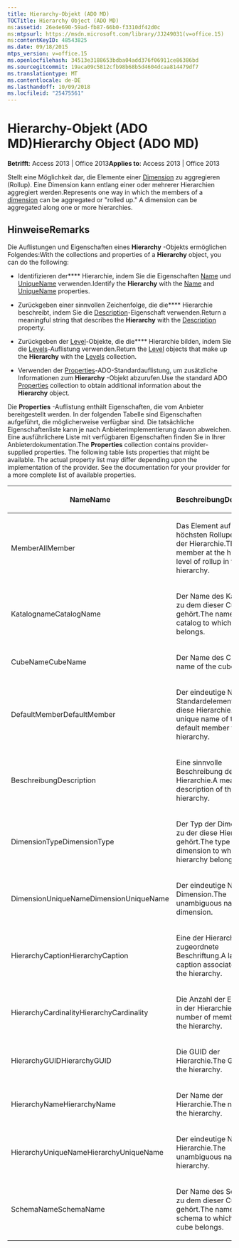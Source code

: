 ```yaml
---
title: Hierarchy-Objekt (ADO MD)
TOCTitle: Hierarchy Object (ADO MD)
ms:assetid: 26e4e690-59ad-fb87-66b0-f3310df42d0c
ms:mtpsurl: https://msdn.microsoft.com/library/JJ249031(v=office.15)
ms:contentKeyID: 48543825
ms.date: 09/18/2015
mtps_version: v=office.15
ms.openlocfilehash: 34513e3188653bdba04add376f06911ce86386bd
ms.sourcegitcommit: 19aca09c5812cfb98b68b5d4604dcaa814479df7
ms.translationtype: MT
ms.contentlocale: de-DE
ms.lasthandoff: 10/09/2018
ms.locfileid: "25475561"
---
```

# <a name="hierarchy-object-ado-md"></a><span data-ttu-id="57b8d-102">Hierarchy-Objekt (ADO MD)</span><span class="sxs-lookup"><span data-stu-id="57b8d-102">Hierarchy Object (ADO MD)</span></span>


<span data-ttu-id="57b8d-103">**Betrifft**: Access 2013 | Office 2013</span><span class="sxs-lookup"><span data-stu-id="57b8d-103">**Applies to**: Access 2013 | Office 2013</span></span>

<span data-ttu-id="57b8d-p101">Stellt eine Möglichkeit dar, die Elemente einer [Dimension](dimension-object-ado-md.md) zu aggregieren (Rollup). Eine Dimension kann entlang einer oder mehrerer Hierarchien aggregiert werden.</span><span class="sxs-lookup"><span data-stu-id="57b8d-p101">Represents one way in which the members of a [dimension](dimension-object-ado-md.md) can be aggregated or "rolled up." A dimension can be aggregated along one or more hierarchies.</span></span>

## <a name="remarks"></a><span data-ttu-id="57b8d-106">Hinweise</span><span class="sxs-lookup"><span data-stu-id="57b8d-106">Remarks</span></span>

<span data-ttu-id="57b8d-107">Die Auflistungen und Eigenschaften eines **Hierarchy** -Objekts ermöglichen Folgendes:</span><span class="sxs-lookup"><span data-stu-id="57b8d-107">With the collections and properties of a **Hierarchy** object, you can do the following:</span></span>

  - <span data-ttu-id="57b8d-108">Identifizieren der\*\*\*\* Hierarchie, indem Sie die Eigenschaften [Name](name-property-ado-md.md) und [UniqueName](uniquename-property-ado-md.md) verwenden.</span><span class="sxs-lookup"><span data-stu-id="57b8d-108">Identify the **Hierarchy** with the [Name](name-property-ado-md.md) and [UniqueName](uniquename-property-ado-md.md) properties.</span></span>

  - <span data-ttu-id="57b8d-109">Zurückgeben einer sinnvollen Zeichenfolge, die die\*\*\*\* Hierarchie beschreibt, indem Sie die [Description](description-property-ado-md.md)-Eigenschaft verwenden.</span><span class="sxs-lookup"><span data-stu-id="57b8d-109">Return a meaningful string that describes the **Hierarchy** with the [Description](description-property-ado-md.md) property.</span></span>

  - <span data-ttu-id="57b8d-110">Zurückgeben der [Level](level-object-ado-md.md)-Objekte, die die\*\*\*\* Hierarchie bilden, indem Sie die [Levels](levels-collection-ado-md.md)-Auflistung verwenden.</span><span class="sxs-lookup"><span data-stu-id="57b8d-110">Return the [Level](level-object-ado-md.md) objects that make up the **Hierarchy** with the [Levels](levels-collection-ado-md.md) collection.</span></span>

  - <span data-ttu-id="57b8d-111">Verwenden der [Properties](properties-collection-ado.md)-ADO-Standardauflistung, um zusätzliche Informationen zum **Hierarchy** -Objekt abzurufen.</span><span class="sxs-lookup"><span data-stu-id="57b8d-111">Use the standard ADO [Properties](properties-collection-ado.md) collection to obtain additional information about the **Hierarchy** object.</span></span>

<span data-ttu-id="57b8d-p102">Die **Properties** -Auflistung enthält Eigenschaften, die vom Anbieter bereitgestellt werden. In der folgenden Tabelle sind Eigenschaften aufgeführt, die möglicherweise verfügbar sind. Die tatsächliche Eigenschaftenliste kann je nach Anbieterimplementierung davon abweichen. Eine ausführlichere Liste mit verfügbaren Eigenschaften finden Sie in Ihrer Anbieterdokumentation.</span><span class="sxs-lookup"><span data-stu-id="57b8d-p102">The **Properties** collection contains provider-supplied properties. The following table lists properties that might be available. The actual property list may differ depending upon the implementation of the provider. See the documentation for your provider for a more complete list of available properties.</span></span>

<table>
<colgroup>
<col style="width: 50%" />
<col style="width: 50%" />
</colgroup>
<thead>
<tr class="header">
<th><p><span data-ttu-id="57b8d-116">Name</span><span class="sxs-lookup"><span data-stu-id="57b8d-116">Name</span></span></p></th>
<th><p><span data-ttu-id="57b8d-117">Beschreibung</span><span class="sxs-lookup"><span data-stu-id="57b8d-117">Description</span></span></p></th>
</tr>
</thead>
<tbody>
<tr class="odd">
<td><p><span data-ttu-id="57b8d-118">Member</span><span class="sxs-lookup"><span data-stu-id="57b8d-118">AllMember</span></span></p></td>
<td><p><span data-ttu-id="57b8d-119">Das Element auf der höchsten Rollupebene in der Hierarchie.</span><span class="sxs-lookup"><span data-stu-id="57b8d-119">The member at the highest level of rollup in the hierarchy.</span></span></p></td>
</tr>
<tr class="even">
<td><p><span data-ttu-id="57b8d-120">Katalogname</span><span class="sxs-lookup"><span data-stu-id="57b8d-120">CatalogName</span></span></p></td>
<td><p><span data-ttu-id="57b8d-121">Der Name des Katalogs, zu dem dieser Cube gehört.</span><span class="sxs-lookup"><span data-stu-id="57b8d-121">The name of the catalog to which this cube belongs.</span></span></p></td>
</tr>
<tr class="odd">
<td><p><span data-ttu-id="57b8d-122">CubeName</span><span class="sxs-lookup"><span data-stu-id="57b8d-122">CubeName</span></span></p></td>
<td><p><span data-ttu-id="57b8d-123">Der Name des Cubes.</span><span class="sxs-lookup"><span data-stu-id="57b8d-123">The name of the cube.</span></span></p></td>
</tr>
<tr class="even">
<td><p><span data-ttu-id="57b8d-124">DefaultMember</span><span class="sxs-lookup"><span data-stu-id="57b8d-124">DefaultMember</span></span></p></td>
<td><p><span data-ttu-id="57b8d-125">Der eindeutige Name des Standardelements für diese Hierarchie.</span><span class="sxs-lookup"><span data-stu-id="57b8d-125">The unique name of the default member for this hierarchy.</span></span></p></td>
</tr>
<tr class="odd">
<td><p><span data-ttu-id="57b8d-126">Beschreibung</span><span class="sxs-lookup"><span data-stu-id="57b8d-126">Description</span></span></p></td>
<td><p><span data-ttu-id="57b8d-127">Eine sinnvolle Beschreibung der Hierarchie.</span><span class="sxs-lookup"><span data-stu-id="57b8d-127">A meaningful description of the hierarchy.</span></span></p></td>
</tr>
<tr class="even">
<td><p><span data-ttu-id="57b8d-128">DimensionType</span><span class="sxs-lookup"><span data-stu-id="57b8d-128">DimensionType</span></span></p></td>
<td><p><span data-ttu-id="57b8d-129">Der Typ der Dimension, zu der diese Hierarchie gehört.</span><span class="sxs-lookup"><span data-stu-id="57b8d-129">The type of dimension to which this hierarchy belongs.</span></span></p></td>
</tr>
<tr class="odd">
<td><p><span data-ttu-id="57b8d-130">DimensionUniqueName</span><span class="sxs-lookup"><span data-stu-id="57b8d-130">DimensionUniqueName</span></span></p></td>
<td><p><span data-ttu-id="57b8d-131">Der eindeutige Name der Dimension.</span><span class="sxs-lookup"><span data-stu-id="57b8d-131">The unambiguous name of the dimension.</span></span></p></td>
</tr>
<tr class="even">
<td><p><span data-ttu-id="57b8d-132">HierarchyCaption</span><span class="sxs-lookup"><span data-stu-id="57b8d-132">HierarchyCaption</span></span></p></td>
<td><p><span data-ttu-id="57b8d-133">Eine der Hierarchie zugeordnete Beschriftung.</span><span class="sxs-lookup"><span data-stu-id="57b8d-133">A label or caption associated with the hierarchy.</span></span></p></td>
</tr>
<tr class="odd">
<td><p><span data-ttu-id="57b8d-134">HierarchyCardinality</span><span class="sxs-lookup"><span data-stu-id="57b8d-134">HierarchyCardinality</span></span></p></td>
<td><p><span data-ttu-id="57b8d-135">Die Anzahl der Elemente in der Hierarchie.</span><span class="sxs-lookup"><span data-stu-id="57b8d-135">The number of members in the hierarchy.</span></span></p></td>
</tr>
<tr class="even">
<td><p><span data-ttu-id="57b8d-136">HierarchyGUID</span><span class="sxs-lookup"><span data-stu-id="57b8d-136">HierarchyGUID</span></span></p></td>
<td><p><span data-ttu-id="57b8d-137">Die GUID der Hierarchie.</span><span class="sxs-lookup"><span data-stu-id="57b8d-137">The GUID of the hierarchy.</span></span></p></td>
</tr>
<tr class="odd">
<td><p><span data-ttu-id="57b8d-138">HierarchyName</span><span class="sxs-lookup"><span data-stu-id="57b8d-138">HierarchyName</span></span></p></td>
<td><p><span data-ttu-id="57b8d-139">Der Name der Hierarchie.</span><span class="sxs-lookup"><span data-stu-id="57b8d-139">The name of the hierarchy.</span></span></p></td>
</tr>
<tr class="even">
<td><p><span data-ttu-id="57b8d-140">HierarchyUniqueName</span><span class="sxs-lookup"><span data-stu-id="57b8d-140">HierarchyUniqueName</span></span></p></td>
<td><p><span data-ttu-id="57b8d-141">Der eindeutige Name der Hierarchie.</span><span class="sxs-lookup"><span data-stu-id="57b8d-141">The unambiguous name of the hierarchy.</span></span></p></td>
</tr>
<tr class="odd">
<td><p><span data-ttu-id="57b8d-142">SchemaName</span><span class="sxs-lookup"><span data-stu-id="57b8d-142">SchemaName</span></span></p></td>
<td><p><span data-ttu-id="57b8d-143">Der Name des Schemas, zu dem dieser Cube gehört.</span><span class="sxs-lookup"><span data-stu-id="57b8d-143">The name of the schema to which this cube belongs.</span></span></p></td>
</tr>
</tbody>
</table>

